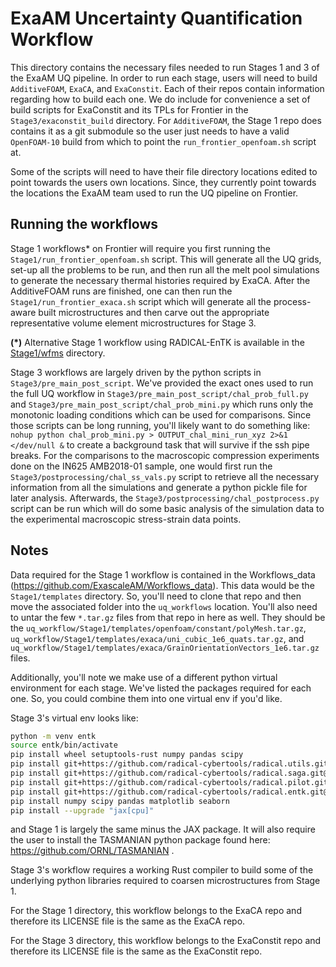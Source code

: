 # ExaAM Uncertainty Quantification Workflow

This directory contains the necessary files needed to run Stages 1 and 3 of the ExaAM UQ pipeline. In order to run each stage, users will need to build `AdditiveFOAM`, `ExaCA`, and `ExaConstit`. Each of their repos contain information regarding how to build each one. We do include for convenience a set of build scripts for ExaConstit and its TPLs for Frontier in the `Stage3/exaconstit_build` directory. For `AdditiveFOAM`, the Stage 1 repo does contains it as a git submodule so the user just needs to have a valid `OpenFOAM-10` build from which to point the `run_frontier_openfoam.sh` script at.

Some of the scripts will need to have their file directory locations edited to point towards the users own locations. Since, they currently point towards the locations the ExaAM team used to run the UQ pipeline on Frontier.

## Running the workflows

Stage 1 workflows* on Frontier will require you first running the `Stage1/run_frontier_openfoam.sh` script. This will generate all the UQ grids, set-up all the problems to be run, and then run all the melt pool simulations to generate the necessary thermal histories required by ExaCA. After the AdditiveFOAM runs are finished, one can then run the `Stage1/run_frontier_exaca.sh` script which will generate all the process-aware built microstructures and then carve out the appropriate representative volume element microstructures for Stage 3.

**(*)** Alternative Stage 1 workflow using RADICAL-EnTK is available in the [Stage1/wfms](Stage1/wfms) directory.

Stage 3 workflows are largely driven by the python scripts in `Stage3/pre_main_post_script`. We've provided the exact ones used to run the full UQ workflow in `Stage3/pre_main_post_script/chal_prob_full.py` and `Stage3/pre_main_post_script/chal_prob_mini.py` which runs only the monotonic loading conditions which can be used for comparisons. Since those scripts can be long running, you'll likely want to do something like: `nohup python chal_prob_mini.py > OUTPUT_chal_mini_run_xyz 2>&1 </dev/null &` to create a background task that will survive if the ssh pipe breaks. For the comparisons to the macroscopic compression experiments done on the IN625 AMB2018-01 sample, one would first run the `Stage3/postprocessing/chal_ss_vals.py` script to retrieve all the necessary information from all the simulations and generate a python pickle file for later analysis. Afterwards, the `Stage3/postprocessing/chal_postprocess.py` script can be run which will do some basic analysis of the simulation data to the experimental macroscopic stress-strain data points.

## Notes

Data required for the Stage 1 workflow is contained in the Workflows_data (https://github.com/ExascaleAM/Workflows_data). This data would be the `Stage1/templates` directory. So, you'll need to clone that repo and then move the associated folder into the `uq_workflows` location. You'll also need to untar the few `*.tar.gz` files from that repo in here as well. They should be the `uq_workflow/Stage1/templates/openfoam/constant/polyMesh.tar.gz`, `uq_workflow/Stage1/templates/exaca/uni_cubic_1e6_quats.tar.gz`, and `uq_workflow/Stage1/templates/exaca/GrainOrientationVectors_1e6.tar.gz` files.

Additionally, you'll note we make use of a different python virtual environment for each stage. We've listed the packages required for each one. So, you could combine them into one virtual env if you'd like.

Stage 3's virtual env looks like:

```bash
python -m venv entk
source entk/bin/activate
pip install wheel setuptools-rust numpy pandas scipy
pip install git+https://github.com/radical-cybertools/radical.utils.git@devel
pip install git+https://github.com/radical-cybertools/radical.saga.git@devel
pip install git+https://github.com/radical-cybertools/radical.pilot.git@devel
pip install git+https://github.com/radical-cybertools/radical.entk.git@devel
pip install numpy scipy pandas matplotlib seaborn
pip install --upgrade "jax[cpu]"
```

and Stage 1 is largely the same minus the JAX package. It will also require the user to install the TASMANIAN python package found here: https://github.com/ORNL/TASMANIAN .

Stage 3's workflow requires a working Rust compiler to build some of the underlying python libraries required to coarsen microstructures from Stage 1.

For the Stage 1 directory, this workflow belongs to the ExaCA repo and therefore its LICENSE file is the same as the ExaCA repo.

For the Stage 3 directory, this workflow belongs to the ExaConstit repo and therefore its LICENSE file is the same as the ExaConstit repo.
